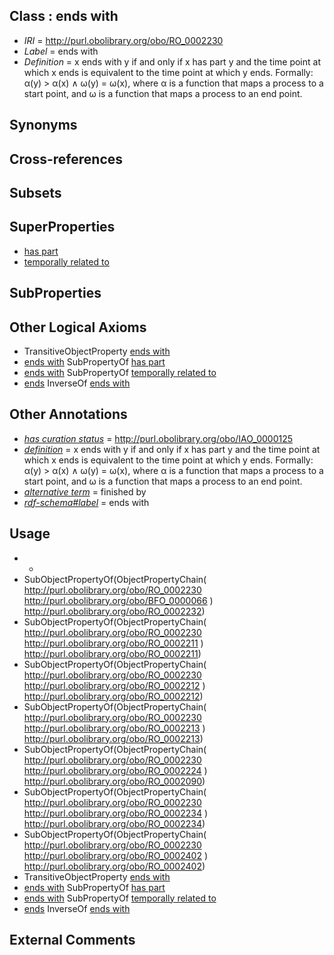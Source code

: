 
## Class : ends with

 * *IRI* = http://purl.obolibrary.org/obo/RO_0002230
 * *Label* = ends with
 * *Definition* = x ends with y if and only if x has part y and the time point at which x ends is equivalent to the time point at which y ends. Formally: α(y) > α(x) ∧ ω(y) = ω(x), where α is a function that maps a process to a start point, and ω is a function that maps a process to an end point.

## Synonyms


## Cross-references


## Subsets


## SuperProperties

 * [has part](../../BFO/51/BFO_0000051.md)
 * [temporally related to](../../RO/22/RO_0002222.md)

## SubProperties


## Other Logical Axioms

 * TransitiveObjectProperty [ends with](../../RO/30/RO_0002230.md)
 * [ends with](../../RO/30/RO_0002230.md) SubPropertyOf [has part](../../BFO/51/BFO_0000051.md)
 * [ends with](../../RO/30/RO_0002230.md) SubPropertyOf [temporally related to](../../RO/22/RO_0002222.md)
 * [ends](../../RO/29/RO_0002229.md) InverseOf [ends with](../../RO/30/RO_0002230.md)

## Other Annotations

 * *[has curation status](../../IAO/14/IAO_0000114.md)* = http://purl.obolibrary.org/obo/IAO_0000125
 * *[definition](../../IAO/15/IAO_0000115.md)* = x ends with y if and only if x has part y and the time point at which x ends is equivalent to the time point at which y ends. Formally: α(y) > α(x) ∧ ω(y) = ω(x), where α is a function that maps a process to a start point, and ω is a function that maps a process to an end point.
 * *[alternative term](../../IAO/18/IAO_0000118.md)* = finished by
 * *[rdf-schema#label](../../el/rdf-schema#label.md)* = ends with

## Usage

 * -
 * SubObjectPropertyOf(ObjectPropertyChain( <http://purl.obolibrary.org/obo/RO_0002230> <http://purl.obolibrary.org/obo/BFO_0000066> ) <http://purl.obolibrary.org/obo/RO_0002232>)
 * SubObjectPropertyOf(ObjectPropertyChain( <http://purl.obolibrary.org/obo/RO_0002230> <http://purl.obolibrary.org/obo/RO_0002211> ) <http://purl.obolibrary.org/obo/RO_0002211>)
 * SubObjectPropertyOf(ObjectPropertyChain( <http://purl.obolibrary.org/obo/RO_0002230> <http://purl.obolibrary.org/obo/RO_0002212> ) <http://purl.obolibrary.org/obo/RO_0002212>)
 * SubObjectPropertyOf(ObjectPropertyChain( <http://purl.obolibrary.org/obo/RO_0002230> <http://purl.obolibrary.org/obo/RO_0002213> ) <http://purl.obolibrary.org/obo/RO_0002213>)
 * SubObjectPropertyOf(ObjectPropertyChain( <http://purl.obolibrary.org/obo/RO_0002230> <http://purl.obolibrary.org/obo/RO_0002224> ) <http://purl.obolibrary.org/obo/RO_0002090>)
 * SubObjectPropertyOf(ObjectPropertyChain( <http://purl.obolibrary.org/obo/RO_0002230> <http://purl.obolibrary.org/obo/RO_0002234> ) <http://purl.obolibrary.org/obo/RO_0002234>)
 * SubObjectPropertyOf(ObjectPropertyChain( <http://purl.obolibrary.org/obo/RO_0002230> <http://purl.obolibrary.org/obo/RO_0002402> ) <http://purl.obolibrary.org/obo/RO_0002402>)
 * TransitiveObjectProperty [ends with](../../RO/30/RO_0002230.md)
 * [ends with](../../RO/30/RO_0002230.md) SubPropertyOf [has part](../../BFO/51/BFO_0000051.md)
 * [ends with](../../RO/30/RO_0002230.md) SubPropertyOf [temporally related to](../../RO/22/RO_0002222.md)
 * [ends](../../RO/29/RO_0002229.md) InverseOf [ends with](../../RO/30/RO_0002230.md)

## External Comments

